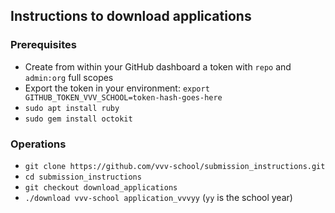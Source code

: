 ## Instructions to download applications

### Prerequisites

- Create from within your GitHub dashboard a token with `repo` and `admin:org` full scopes
- Export the token in your environment: `export GITHUB_TOKEN_VVV_SCHOOL=token-hash-goes-here`
- `sudo apt install ruby`
- `sudo gem install octokit`

### Operations

- `git clone https://github.com/vvv-school/submission_instructions.git`
- `cd submission_instructions`
- `git checkout download_applications`
- `./download vvv-school application_vvvyy` (`yy` is the school year)
